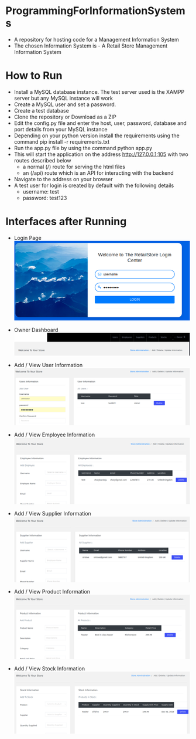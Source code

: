 # ProgrammingForInformationSystems
- A repository for hosting code for a Management Information System
- The chosen Information System is - A Retail Store Management Information System
  
# How to Run
- Install a MySQL database instance. The test server used is the XAMPP server but any MySQL instance will work
- Create a MySQL user and set a password.
- Create a test database
- Clone the repository or Download as a ZIP
- Edit the config.py file and enter the host, user, password, database and port details from your MySQL instance
- Depending on your python version install the requirements using the command pip install -r requirements.txt
- Run the app.py file by using the command python app.py
- This will start the application on the address http://127.0.0.1:105 with two routes described below
    -   a normal (/) route for serving the html files
    -   an (/api) route which is an API for interacting with the backend 
- Navigate to the address on your browser
- A test user for login is created by default with the following details
   -  username: test
   -  password: test123

# Interfaces after Running
- Login Page
  ![login page](https://github.com/20006343/ProgrammingForInformationSystems/blob/main/sampleruns/login.png?raw=true)

- Owner Dashboard
  ![owner page](https://github.com/20006343/ProgrammingForInformationSystems/blob/main/sampleruns/dashboard.png?raw=true)


- Add / View User Information
    ![user page](https://github.com/20006343/ProgrammingForInformationSystems/blob/main/sampleruns/users.png?raw=true)

- Add / View Employee Information
    ![employee page](https://github.com/20006343/ProgrammingForInformationSystems/blob/main/sampleruns/employee.png?raw=true)

- Add / View Supplier Information
    ![supplier page](https://github.com/20006343/ProgrammingForInformationSystems/blob/main/sampleruns/supplier.png?raw=true)
  
- Add / View Product Information
  ![product page](https://github.com/20006343/ProgrammingForInformationSystems/blob/main/sampleruns/product.png?raw=true)

- Add / View Stock Information
    ![stock page](https://github.com/20006343/ProgrammingForInformationSystems/blob/main/sampleruns/stock.png?raw=true)
  
